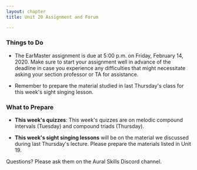 ```yaml
---
layout: chapter
title: Unit 20 Assignment and Forum

---
```


### Things to Do

- The EarMaster assignment is due at 5:00 p.m. on Friday, February 14, 2020. Make sure to start your assignment well in advance of the deadline in case you experience any difficulties that might necessitate asking your section professor or TA for assistance.

- Remember to prepare the material studied in last Thursday's class for this week's sight singing lesson.

### What to Prepare

- **This week's quizzes**: This week's quizzes are on melodic compound intervals (Tuesday) and compound triads (Thursday).

- **This week's sight singing lessons** will be on the material we discussed during last Thursday's lecture. Please prepare the materials listed in Unit 19.

Questions? Please ask them on the Aural Skills Discord channel.